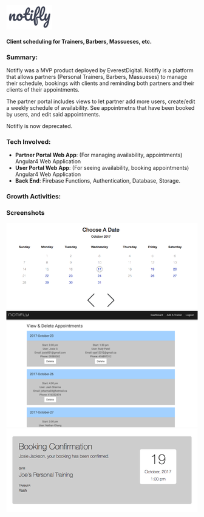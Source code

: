 ![alt text](/logo.png?raw=true "Notifly")
#### Client scheduling for Trainers, Barbers, Massueses, etc.

### Summary:

Notifly was a MVP product deployed by EverestDigital. Notifly is a platform that allows partners (Personal Trainers, Barbers, Massueses) to manage their schedule, bookings with clients and reminding both partners and their clients of their appointments.

The partner portal includes views to let partner add more users, create/edit a weekly schedule of availability. See appointmetns that have been booked by users, and edit said appointments.

Notifly is now deprecated.

### Tech Involved: 
* **Partner Portal Web App**: (For managing availability, appointments) Angular4 Web Application
* **User Portal Web App**: (For seeing availability, booking appointments) Angular4 Web Application 
* **Back End**: Firebase Functions, Authentication, Database, Storage.

### Growth Activities:


### Screenshots

![alt text](/sched1.png?raw=true "Notifly")
![alt text](/sched2.png?raw=true "Notifly")
![alt text](/sched3.png?raw=true "Notifly")

